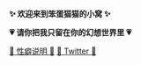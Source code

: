 **✨ 欢迎来到笨蛋猫猫的小窝 ✨**

**💗 请你把我只留在你的幻想世界里 💗**

[🎀 性癖说明 🎀](https://bakacat.netlify.app/about/) [🐳 Twitter 🐳](https://twitter.com/bakacatuwu/) 